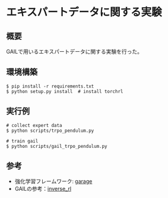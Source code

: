 # エキスパートデータに関する実験

## 概要
GAILで用いるエキスパートデータに関する実験を行った。

## 環境構築
```
$ pip install -r requirements.txt
$ python setup.py install  # install torchrl
```

## 実行例
```
# collect expert data
$ python scripts/trpo_pendulum.py

# train gail
$ python scripts/gail_trpo_pendulum.py 
```

## 参考
- 強化学習フレームワーク: [garage](https://github.com/rlworkgroup/garage)
- GAILの参考：[inverse_rl](https://github.com/justinjfu/inverse_rl)
